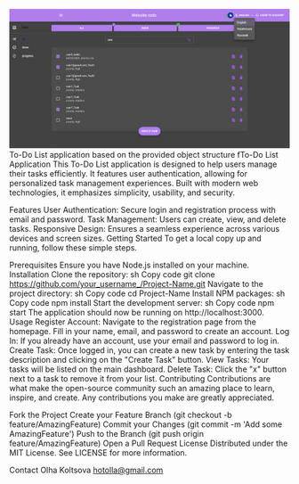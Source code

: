 ![To Do](/public/img/img.png)
To-Do List application based on the provided object structure fTo-Do List Application
This To-Do List application is designed to help users manage their tasks efficiently.
It features user authentication, allowing for personalized task management experiences. 
Built with modern web technologies, it emphasizes simplicity, usability, and security.

Features
User Authentication: Secure login and registration process with email and password.
Task Management: Users can create, view, and delete tasks.
Responsive Design: Ensures a seamless experience across various devices and screen sizes.
Getting Started
To get a local copy up and running, follow these simple steps.

Prerequisites
Ensure you have Node.js installed on your machine.
Installation
Clone the repository:
sh
Copy code
git clone https://github.com/your_username_/Project-Name.git
Navigate to the project directory:
sh
Copy code
cd Project-Name
Install NPM packages:
sh
Copy code
npm install
Start the development server:
sh
Copy code
npm start
The application should now be running on http://localhost:3000.
Usage
Register Account: Navigate to the registration page from the homepage. Fill in your name, email, and password to create an account.
Log In: If you already have an account, use your email and password to log in.
Create Task: Once logged in, you can create a new task by entering the task description and clicking on the "Create Task" button.
View Tasks: Your tasks will be listed on the main dashboard.
Delete Task: Click the "x" button next to a task to remove it from your list.
Contributing
Contributions are what make the open-source community such an amazing place to learn, inspire, and create. Any contributions you make are greatly appreciated.

Fork the Project
Create your Feature Branch (git checkout -b feature/AmazingFeature)
Commit your Changes (git commit -m 'Add some AmazingFeature')
Push to the Branch (git push origin feature/AmazingFeature)
Open a Pull Request
License
Distributed under the MIT License. See LICENSE for more information.

Contact
Olha Koltsova hotolla@gmail.com 
